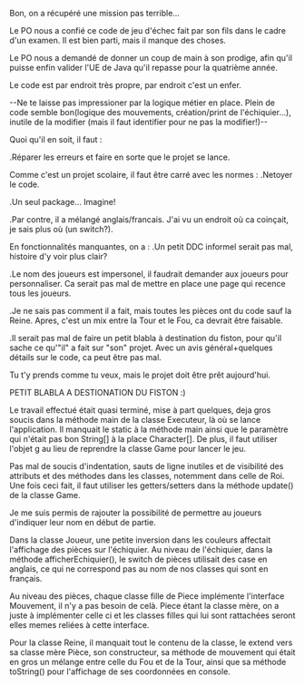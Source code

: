Bon, on a récupéré une mission pas terrible...

Le PO nous a confié ce code de jeu d'échec fait par son fils dans le cadre d'un examen.
Il est bien parti, mais il manque des choses.

Le PO nous a demandé de donner un coup de main à son prodige, afin qu'il puisse enfin valider l'UE de Java qu'il repasse pour la quatrième année.

Le code est par endroit très propre, par endroit c'est un enfer.

--Ne te laisse pas impressioner par la logique métier en place. Plein de code semble bon(logique des mouvements, création/print de l'échiquier...), inutile de la modifier (mais il faut identifier pour ne pas la modifier!)--

Quoi qu'il en soit, il faut :

.Réparer les erreurs et faire en sorte que le projet se lance.

Comme c'est un projet scolaire, il faut être carré avec les normes :
.Netoyer le code.

.Un seul package... Imagine!

.Par contre, il a mélangé anglais/francais. J'ai vu un endroit où ca coinçait, je sais plus où (un switch?).

En fonctionnalités manquantes, on a :
.Un petit DDC informel serait pas mal, histoire d'y voir plus clair?

.Le nom des joueurs est impersonel, il faudrait demander aux joueurs pour personnaliser. Ca serait pas mal de mettre en place une page qui recence tous les joueurs.

.Je ne sais pas comment il a fait, mais toutes les pièces ont du code sauf la Reine. Apres, c'est un mix entre la Tour et le Fou, ca devrait être faisable.

.Il serait pas mal de faire un petit blabla à destination du fiston, pour qu'il sache ce qu'"il" a fait sur "son" projet. Avec un avis général+quelques détails sur le code, ca peut être pas mal.

Tu t'y prends comme tu veux, mais le projet doit être prêt aujourd'hui.

PETIT BLABLA A DESTIONATION DU FISTON :)

Le travail effectué était quasi terminé, mise à part quelques, deja gros soucis dans la méthode main de la classe Executeur, là où se lance l'application. Il manquait le static à la méthode main ainsi que le paramètre qui n'était pas bon String[] à la place Character[]. De plus, il faut utiliser l'objet g au lieu de reprendre la classe Game pour lancer le jeu.

Pas mal de soucis d'indentation, sauts de ligne inutiles et de visibilité des attributs et des méthodes dans les classes, notemment dans celle de Roi. Une fois ceci fait, il faut utiliser les getters/setters dans la méthode update() de la classe Game.

Je me suis permis de rajouter la possibilité de permettre au joueurs d'indiquer leur nom en début de partie.

Dans la classe Joueur, une petite inversion dans les couleurs affectait l'affichage des pièces sur l'échiquier. Au niveau de l'échiquier, dans la méthode afficherEchiquier(), le switch de pièces utilisait des case en anglais, ce qui ne correspond pas au nom de nos classes qui sont en français.

Au niveau des pièces, chaque classe fille de Piece implémente l'interface Mouvement, il n'y a pas besoin de celà. Piece étant la classe mère, on a juste à implémenter celle ci et les classes filles qui lui sont rattachées seront elles memes reliées à cette interface.

Pour la classe Reine, il manquait tout le contenu de la classe, le extend vers sa classe mère Pièce, son constructeur, sa méthode de mouvement qui était en gros un mélange entre celle du Fou et de la Tour, ainsi que sa méthode toString() pour l'affichage de ses coordonnées en console.
